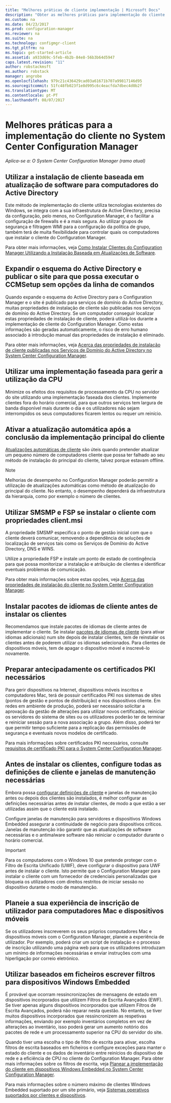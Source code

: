 ```yaml
---
title: "Melhores práticas de cliente implementação | Microsoft Docs"
description: "Obter as melhores práticas para implementação do cliente no System Center Configuration Manager."
ms.custom: na
ms.date: 04/23/2017
ms.prod: configuration-manager
ms.reviewer: na
ms.suite: na
ms.technology: configmgr-client
ms.tgt_pltfrm: na
ms.topic: get-started-article
ms.assetid: a933d69c-5feb-4b2b-84e8-56b3b64d5947
caps.latest.revision: "11"
author: robstackmsft
ms.author: robstack
manager: angrobe
ms.openlocfilehash: 979c21c436429cad03a61671b707a99817146d95
ms.sourcegitcommit: 51fc48fb023f1e8d995c6c4eacfda7dbec4d0b2f
ms.translationtype: MT
ms.contentlocale: pt-PT
ms.lasthandoff: 08/07/2017
---
```

# <a name="best-practices-for-client-deployment-in-system-center-configuration-manager"></a>Melhores práticas para a implementação do cliente no System Center Configuration Manager

*Aplica-se a: O System Center Configuration Manager (ramo atual)*


## <a name="use-software-update-based-client-installation-for-active-directory-computers"></a>Utilizar a instalação de cliente baseada em atualização de software para computadores do Active Directory  
 Este método de implementação do cliente utiliza tecnologias existentes do Windows, se integra com a sua infraestrutura de Active Directory, precisa da configuração, pelo menos, no Configuration Manager, é o facilitar a configuração de firewalls e é a mais segura. Ao utilizar grupos de segurança e filtragem WMI para a configuração da política de grupo, também terá de muita flexibilidade para controlar quais os computadores que instalar o cliente do Configuration Manager.  

 Para obter mais informações, veja [Como Instalar Clientes do Configuration Manager Utilizando a Instalação Baseada em Atualizações de Software](../../../../core/clients/deploy/deploy-clients-to-windows-computers.md#BKMK_ClientSUP).  

## <a name="extend-the-active-directory-schema-and-publish-the-site-so-that-you-can-run-ccmsetup-without-command-line-options"></a>Expandir o esquema do Active Directory e publicar o site para que possa executar o CCMSetup sem opções da linha de comandos  
 Quando expande o esquema do Active Directory para o Configuration Manager e o site é publicado para serviços de domínio do Active Directory, muitas propriedades de instalação de cliente são publicadas nos serviços de domínio do Active Directory. Se um computador conseguir localizar estas propriedades de instalação de cliente, poderá utilizá-los durante a implementação de cliente do Configuration Manager. Como estas informações são geradas automaticamente, o risco de erro humano associado à introdução manual das propriedades de instalação é eliminado.  

 Para obter mais informações, veja [Acerca das propriedades de instalação de cliente publicadas nos Serviços de Domínio do Active Directory no System Center Configuration Manager](../../../../core/clients/deploy/about-client-installation-properties-published-to-active-directory-domain-services.md).  

## <a name="use-a-phased-rollout-to-manage-cpu-usage"></a>Utilizar uma implementação faseada para gerir a utilização da CPU  
 Minimize os efeitos dos requisitos de processamento da CPU no servidor do site utilizando uma implementação faseada dos clientes. Implemente clientes fora do horário comercial, para que outros serviços tem largura de banda disponível mais durante o dia e os utilizadores não sejam interrompidos os seus computadores ficarem lentos ou requer um reinício.  

## <a name="enable-automatic-upgrade-after-your-main-client-deployment-has-finished"></a>Ativar a atualização automática após a conclusão da implementação principal do cliente  
 [Atualizações automáticas de cliente](../../../../core/clients/manage/upgrade/upgrade-clients-for-windows-computers.md) são úteis quando pretender atualizar um pequeno número de computadores cliente que possa ter falhado ao seu método de instalação do principal do cliente, talvez porque estavam offline. 

> [!NOTE]  
>  Melhorias de desempenho no Configuration Manager poderão permitir a utilização de atualizações automáticas como método de atualização do principal do cliente. No entanto, o desempenho dependerá da infraestrutura da hierarquia, como por exemplo o número de clientes.  


## <a name="use-smsmp-and-fsp-if-you-install-the-client-with-clientmsi-properties"></a>Utilizar SMSMP e FSP se instalar o cliente com propriedades client.msi  
 A propriedade SMSMP especifica o ponto de gestão inicial com que o cliente deverá comunicar, removendo a dependência de soluções de localização de serviços tais como os Serviços de Domínio do Active Directory, DNS e WINS.  

 Utilize a propriedade FSP e instale um ponto de estado de contingência para que possa monitorizar a instalação e atribuição de clientes e identificar eventuais problemas de comunicação.  

 Para obter mais informações sobre estas opções, veja [Acerca das propriedades de instalação do cliente no System Center Configuration Manager](../../../../core/clients/deploy/about-client-installation-properties.md).  

## <a name="install-client-language-packs-before-you-install-the-clients"></a>Instalar pacotes de idiomas de cliente antes de instalar os clientes  
Recomendamos que instale pacotes de idiomas de cliente antes de implementar o cliente. Se instalar [pacotes de idiomas de cliente](../../../../core/servers/deploy/install/language-packs.md) (para ativar idiomas adicionais) num site depois de instalar clientes, tem de reinstalar os clientes antes de poderem utilizar os idiomas selecionados. Para clientes de dispositivos móveis, tem de apagar o dispositivo móvel e inscrevê-lo novamente.  

## <a name="prepare-required-pki-certificates-in-advance"></a>Preparar antecipadamente os certificados PKI necessários  
 Para gerir dispositivos na Internet, dispositivos móveis inscritos e computadores Mac, terá de possuir certificados PKI nos sistemas de sites (pontos de gestão e pontos de distribuição) e nos dispositivos cliente. Em redes em ambiente de produção, poderá ser necessário solicitar a aprovação da gestão de alterações para utilizar novos certificados, reiniciar os servidores do sistema de sites ou os utilizadores poderão ter de terminar e reiniciar sessão para a nova associação a grupo. Além disso, poderá ter que permitir tempo suficiente para a replicação das permissões de segurança e eventuais novos modelos de certificado.  

 Para mais informações sobre certificados PKI necessários, consulte [requisitos de certificado PKI para o System Center Configuration Manager](../../../../core/plan-design/network/pki-certificate-requirements.md).  

## <a name="before-you-install-clients-configure-any-required-client-settings-and-maintenance-windows"></a>Antes de instalar os clientes, configure todas as definições de cliente e janelas de manutenção necessárias  
 Embora possa [configurar definições de cliente](../../../../core/clients/deploy/configure-client-settings.md) e janelas de manutenção antes ou depois dos clientes são instalados, é melhor configurar as definições necessárias antes de instalar clientes, de modo a que estão a ser utilizadas assim que o cliente está instalado. 

 Configure janelas de manutenção para servidores e dispositivos Windows Embedded assegurar a continuidade de negócio para dispositivos críticos. Janelas de manutenção irão garantir que as atualizações de software necessárias e o antimalware software não reiniciar o computador durante o horário comercial.  

> [!IMPORTANT]  
>  Para os computadores com o Windows 10 que pretende proteger com o Filtro de Escrita Unificado (UWF), deve configurar o dispositivo para UWF antes de instalar o cliente. Isto permite que o Configuration Manager para instalar o cliente com um fornecedor de credenciais personalizadas que bloqueia os utilizadores com direitos restritos de iniciar sessão no dispositivo durante o modo de manutenção.  

## <a name="plan-your-user-enrollment-experience-for-mac-computers-and-mobile-devices"></a>Planeie a sua experiência de inscrição de utilizador para computadores Mac e dispositivos móveis   
 Se os utilizadores inscreverem os seus próprios computadores Mac e dispositivos móveis com o Configuration Manager, planeie a experiência de utilizador. Por exemplo, poderá criar um script de instalação e o processo de inscrição utilizando uma página web para que os utilizadores introduzam um mínimo de informações necessárias e enviar instruções com uma hiperligação por correio eletrónico.  

## <a name="use-file-based-write-filters-for-windows-embedded-devices"></a>Utilizar baseados em ficheiros escrever filtros para dispositivos Windows Embedded 
 É provável que ocorram ressincronizações de mensagens de estado em dispositivos incorporados que utilizem Filtros de Escrita Avançados (EWF). Se tiver apenas alguns dispositivos incorporados que utilizem Filtros de Escrita Avançados, poderá não reparar nesta questão. No entanto, se tiver muitos dispositivos incorporados que ressincronizem as respetivas informações, enviando por exemplo inventários completos em vez de alterações ao inventário, isso poderá gerar um aumento notório dos pacotes de rede e um processamento superior na CPU do servidor do site.  

 Quando tiver uma escolha o tipo de filtro de escrita para ativar, escolha filtros de escrita baseados em ficheiros e configure exceções para manter o estado do cliente e os dados de inventário entre reinícios do dispositivo de rede e a eficiência de CPU no cliente do Configuration Manager. Para obter mais informações sobre os filtros de escrita, veja   [Planear a implementação do cliente em dispositivos Windows Embedded no System Center Configuration Manager](../../../../core/clients/deploy/plan/planning-for-client-deployment-to-windows-embedded-devices.md).  

 Para mais informações sobre o número máximo de clientes Windows Embedded suportado por um site primário, veja [Sistemas operativos suportados por clientes e dispositivos](../../../../core/plan-design/configs/supported-operating-systems-for-clients-and-devices.md).  
